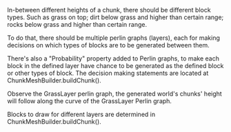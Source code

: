 In-between different heights of a chunk, there should be different block types. Such as grass on top; dirt below grass and higher than certain range; rocks below grass and higher than certain range.

To do that, there should be multiple perlin graphs (layers), each for making decisions on which types of blocks are to be generated between them.

There's also a "Probability" property added to Perlin graphs, to make each block in the defined layer have chance to be generated as the defined block
or other types of block. The decision making statements are located at ChunkMeshBuilder.buildChunk().

Observe the GrassLayer perlin graph, the generated world's chunks' height will follow along the curve of the GrassLayer Perlin graph.

Blocks to draw for different layers are determined in ChunkMeshBuilder.buildChunk().